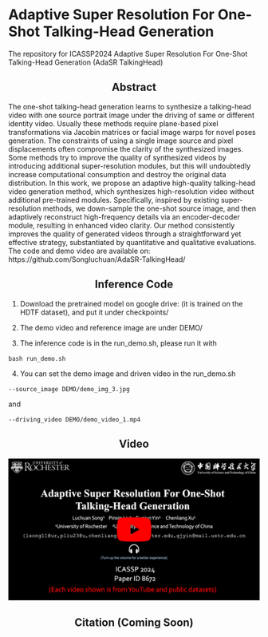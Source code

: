 # Adaptive Super Resolution For One-Shot Talking-Head Generation
The repository for ICASSP2024 Adaptive Super Resolution For One-Shot Talking-Head Generation (AdaSR TalkingHead)

<h2 align="center">Abstract</h2>
The one-shot talking-head generation learns to synthesize a talking-head video with one source portrait image under the driving of same or different identity video. Usually these methods require plane-based pixel transformations via Jacobin matrices or facial image warps for novel poses generation. The constraints of using a single image source and pixel displacements often compromise the clarity of the synthesized images. Some methods try to improve the quality of synthesized videos by introducing additional super-resolution modules, but this will undoubtedly increase computational consumption and destroy the original data distribution. In this work, we propose an adaptive high-quality talking-head video generation method, which synthesizes high-resolution video without additional pre-trained modules. Specifically, inspired by existing super-resolution methods, we down-sample the one-shot source image, and then adaptively reconstruct high-frequency details via an encoder-decoder module, resulting in enhanced video clarity. Our method consistently improves the quality of generated videos through a straightforward yet effective strategy, substantiated by quantitative and qualitative evaluations. The code and demo video are available on: https://github.com/Songluchuan/AdaSR-TalkingHead/


<h2 align="center">Inference Code</h2>


1. Download the pretrained model on google drive: (it is trained on the HDTF dataset), and put it under checkpoints/<br>


2. The demo video and reference image are under DEMO/

   
3. The inference code is in the run_demo.sh, please run it with 

```
bash run_demo.sh
```

4. You can set the demo image and driven video in the run_demo.sh
```
--source_image DEMO/demo_img_3.jpg
```
 and 
```
--driving_video DEMO/demo_video_1.mp4
```


<h2 align="center">Video</h2>
<div align="center">
  <a href="https://www.youtube.com/watch?v=B_-3F51QmKE" target="_blank">
    <img src="media/Teaser_video.png" alt="AdaSR Talking-Head" width="1120" style="height: auto;" />
  </a>
</div>



<h2 align="center">Citation (Coming Soon)</h2>
